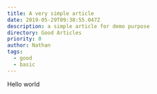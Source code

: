 ```yaml
---
title: A very simple article
date: 2019-05-29T09:38:55.047Z
description: a simple article for demo purpose
directory: Good Articles
priority: 0
author: Nathan
tags:
  - good
  - basic
---
```

Hello world
